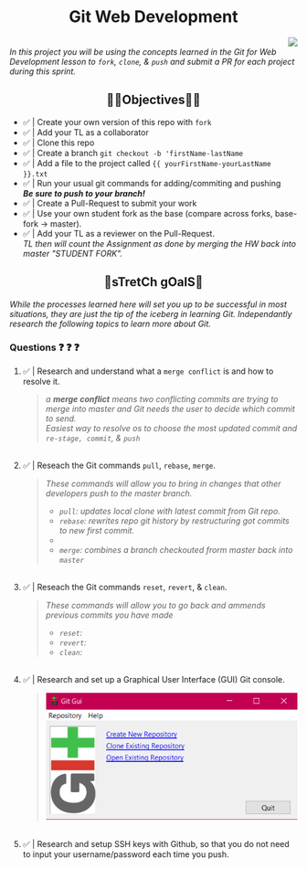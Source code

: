 <h1 align="center">Git Web Development</h1>
<img align="right" src="https://img.shields.io/badge/Lambda School Assignment-Git-RED?style=flat&logo=appveyor"/><br>
<i align="center">In this project you will be using the concepts learned in the Git for Web Development lesson to <code>fork</code>, <code>clone</code>, & <code>push</code> and submit a PR for each project during this sprint.</i>


<h2 align="center">🕵🏿‍Objectives🕵🏿‍</h2>
 <ul>
  <li>✅ | Create your own version of this repo with <code>fork</code></li>
  <li>✅ | Add your TL as a collaborator</li>
  <li>✅ | Clone this repo</li>
  <li>✅ | Create a branch <code>git checkout -b 'firstName-lastName</code></li>
  <li>✅ | Add a file to the project called <code>{{ yourFirstName-yourLastName }}.txt</code></li>
  <li>✅ | Run your usual git commands for adding/commiting and pushing</li>
      <b><i>Be sure to push to your branch!</i></b>
  <li>✅ | Create a Pull-Request to submit your work</li>
  <li>✅ | Use your own student fork as the base (compare across forks, base-fork -> master).</li>
  <li>✅ | Add your TL as a reviewer on the Pull-Request.</li>
     <i>TL then will count the Assignment as done by merging the HW back into master "STUDENT FORK".</i>
</ul>

<h2 align="center">🥅sTretCh gOalS🥅</h2>
<i align="center">While the processes learned here will set you up to be successful in most situations, they are just the tip of the iceberg in learning Git. Independantly research the following topics to learn more about Git.</i>

<h3>Questions ❓ ❓ ❓</h3>
<ol>
 <li>✅ | Research and understand what a <code>merge conflict</code> is and how to resolve it.
 <blockquote><i>a <b>merge conflict</b> means two conflicting commits are trying to merge into master and Git needs the user to decide which commit to send.<br>Easiest way to resolve os to choose the most updated commit and <code>re-stage, commit</code>, & <code>push</code></i></blockquote><br></li>

 <li>✅ | Reseach the Git commands <code>pull</code>, <code>rebase</code>, <code>merge</code>.
 <blockquote><i>These commands will allow you to bring in changes that other developers push to the master branch.<br>
  <ul>
   <li><code>pull</code>: updates local clone with latest commit from Git repo.</li>
   <li><code>rebase</code>: rewrites repo git history by restructuring got commits to new first commit.<li>
   <li><code>merge</code>:  combines a branch checkouted frorm master back into <code>master</code></li>
  </ul></i></blockquote><br></li>

  <li>✅ | Reseach the Git commands <code>reset</code>, <code>revert</code>, & <code>clean</code>.<br><blockquote><i>These commands will allow you to go back and ammends previous commits you have made
   <ul>
    <li><code>reset</code>: </li>
    <li><code>revert</code>: </li>
    <li><code>clean</code>: </li>
    </ul></i></blockquote></li>
   </ul><br></li>

  <li>✅ | Research and set up a Graphical User Interface (GUI) Git console.<br> 
   <blockquote><img src="git-gui.png"/></blockquote><br></li>

  <li>✅ | Research and setup SSH keys with Github, so that you do not need to input your username/password each time you push.</li> 
</ul>